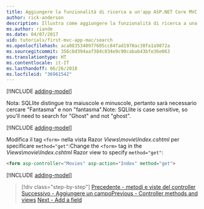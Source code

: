 ```yaml
---
title: Aggiungere la funzionalità di ricerca a un'app ASP.NET Core MVC
author: rick-anderson
description: Illustra come aggiungere la funzionalità di ricerca a una semplice app ASP.NET Core MVC
ms.author: riande
ms.date: 04/07/2017
uid: tutorials/first-mvc-app-mac/search
ms.openlocfilehash: aca0835340977605cc84fad1970ac30fa1a9872a
ms.sourcegitcommit: 356c8d394aaf384c834e9c90cabab43bfe36e063
ms.translationtype: HT
ms.contentlocale: it-IT
ms.lasthandoff: 06/26/2018
ms.locfileid: "36961542"
---
```

[!INCLUDE [adding-model](../../includes/mvc-intro/search1.md)]

<span data-ttu-id="c2b59-103">Nota: SQLlite distingue tra maiuscole e minuscole, pertanto sarà necessario cercare "Fantasma" e non "fantasma".</span><span class="sxs-lookup"><span data-stu-id="c2b59-103">Note: SQLlite is case sensitive, so you'll need to search for "Ghost" and not "ghost".</span></span>

[!INCLUDE [adding-model](../../includes/mvc-intro/search2.md)]

<span data-ttu-id="c2b59-104">Modifica il tag `<form>` nella vista Razor *Views\movie\Index.cshtml* per specificare `method="get"`:</span><span class="sxs-lookup"><span data-stu-id="c2b59-104">Change the `<form>` tag in the *Views\movie\Index.cshtml* Razor view to specify `method="get"`:</span></span>

```html
<form asp-controller="Movies" asp-action="Index" method="get">
```

[!INCLUDE [adding-model](../../includes/mvc-intro/search3.md)]

> [!div class="step-by-step"]
> <span data-ttu-id="c2b59-105">[Precedente - metodi e viste del controller](controller-methods-views.md)
> [Successivo - Aggiungere un campo](new-field.md)</span><span class="sxs-lookup"><span data-stu-id="c2b59-105">[Previous - Controller methods and views](controller-methods-views.md)
[Next - Add a field](new-field.md)</span></span>
